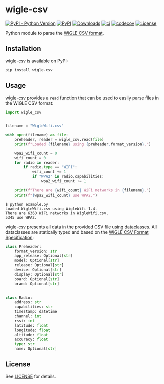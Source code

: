 # wigle-csv

[![PyPI - Python Version](https://img.shields.io/pypi/pyversions/wigle-csv)](https://pypi.org/project/wigle-csv/)
[![PyPI](https://img.shields.io/pypi/v/wigle-csv)](https://pypi.org/project/wigle-csv/)
[![Downloads](https://pepy.tech/badge/wigle-csv)](https://pepy.tech/project/wigle-csv)
[![ci](https://github.com/jyooru/wigle-csv/actions/workflows/ci.yml/badge.svg)](https://github.com/jyooru/wigle-csv/actions/workflows/ci.yml)
[![codecov](https://codecov.io/gh/jyooru/wigle-csv/branch/main/graph/badge.svg?token=SRK5RPLHN0)](https://codecov.io/gh/jyooru/wigle-csv)
[![License](https://img.shields.io/github/license/jyooru/wigle-csv)](LICENSE)

Python module to parse the [WiGLE CSV format](https://api.wigle.net/csvFormat.html).

## Installation

wigle-csv is available on PyPI:

```bash
pip install wigle-csv
```

## Usage

wigle-csv provides a `read` function that can be used to easily parse files in the WiGLE CSV format:

```py
import wigle_csv


filename = "WigleWifi.csv"

with open(filename) as file:
    preheader, reader = wigle_csv.read(file)
    print(f"Loaded {filename} using {preheader.format_version}.")

    wpa2_wifi_count = 0
    wifi_count = 0
    for radio in reader:
        if radio.type == "WIFI":
            wifi_count += 1
            if "WPA2" in radio.capabilities:
                wpa2_wifi_count += 1

    print(f"There are {wifi_count} WiFi networks in {filename}.")
    print(f"{wpa2_wifi_count} use WPA2.")
```

```
$ python example.py
Loaded WigleWifi.csv using WigleWifi-1.4.
There are 6360 WiFi networks in WigleWifi.csv.
5345 use WPA2.
```

wigle-csv presents all data in the provided CSV file using dataclasses. All dataclasses are statically typed and based on the [WiGLE CSV Format Specification](https://api.wigle.net/csvFormat.html):

```py
class Preheader:
    format_version: str
    app_release: Optional[str]
    model: Optional[str]
    release: Optional[str]
    device: Optional[str]
    display: Optional[str]
    board: Optional[str]
    brand: Optional[str]


class Radio:
    address: str
    capabilities: str
    timestamp: datetime
    channel: int
    rssi: int
    latitude: float
    longitude: float
    altitude: float
    accuracy: float
    type: str
    name: Optional[str]
```

## License

See [LICENSE](LICENSE) for details.

